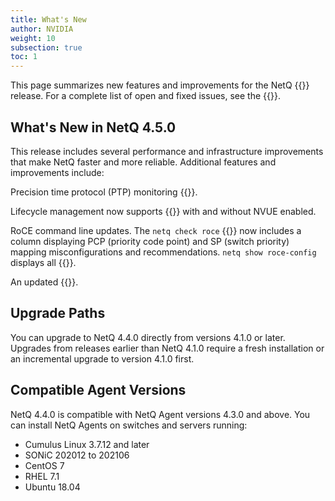 ```yaml
---
title: What's New
author: NVIDIA
weight: 10
subsection: true
toc: 1
---
```


This page summarizes new features and improvements for the NetQ {{<version>}} release. For a complete list of open and fixed issues, see the {{<link title="NVIDIA NetQ 4.5 Release Notes" text="release notes">}}.

<!-- vale off -->
## What's New in NetQ 4.5.0
<!-- vale on -->
This release includes several performance and infrastructure improvements that make NetQ faster and more reliable. Additional features and improvements include:

Precision time protocol (PTP) monitoring {{<link title="PTP">}}.

Lifecycle management now supports {{<link title="Upgrade Cumulus Linux Using LCM" text="upgrades to Cumulus Linux 5.0.0 and later">}} with and without NVUE enabled.

RoCE command line updates. The `netq check roce` {{<link title="check#netq-check-roce" text="command output">}} now includes a column displaying PCP (priority code point) and SP (switch priority) mapping misconfigurations and recommendations. `netq show roce-config` displays all {{<link title="RoCE#view-the-roce-configuration" text="PCP and SP mappings">}}.

An updated {{<link title="NetQ CLI Reference" text="command line reference">}}.

## Upgrade Paths

You can upgrade to NetQ 4.4.0 directly from versions 4.1.0 or later. Upgrades from releases earlier than NetQ 4.1.0 require a fresh installation or an incremental upgrade to version 4.1.0 first.

## Compatible Agent Versions

NetQ 4.4.0 is compatible with NetQ Agent versions 4.3.0 and above. You can install NetQ Agents on switches and servers running:

- Cumulus Linux 3.7.12 and later
- SONiC 202012 to 202106
- CentOS 7
- RHEL 7.1
- Ubuntu 18.04


